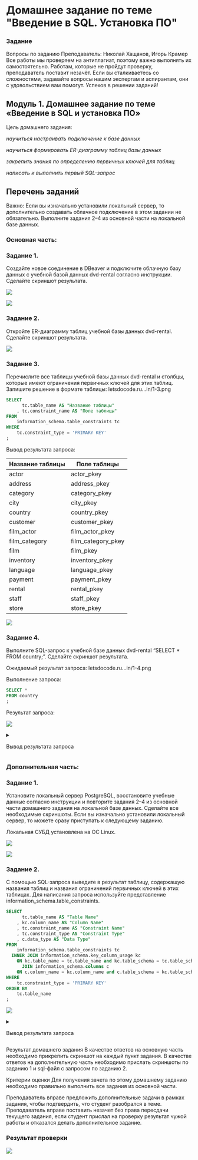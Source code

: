 # Домашнее задание по теме "Введение в SQL. Установка ПО"

### Задание

Вопросы по заданию
Преподаватель: Николай Хащанов, Игорь Крамер
Все работы мы проверяем на антиплагиат, поэтому важно выполнять их самостоятельно. Работам, которые не пройдут проверку, преподаватель поставит незачёт. Если вы сталкиваетесь со сложностями, задавайте вопросы нашим экспертам и аспирантам, они с удовольствием вам помогут. Успехов в решении заданий!

## Модуль 1. Домашнее задание по теме «Введение в SQL и установка ПО»

Цель домашнего задания:

_научиться настраивать подключение к базе данных_

_научиться формировать ER-диаграмму таблиц базы данных_

_закрепить знания по определению первичных ключей для таблиц_

_написать и выполнить первый SQL-запрос_

## Перечень заданий

Важно: Если вы изначально установили локальный сервер, то дополнительно создавать облачное подключение в этом задании не обязательно. Выполните задания 2–4 из основной части на локальной базе данных.

### Основная часть:

### Задание 1.
Создайте новое соединение в DBeaver и подключите облачную базу данных с учебной базой данных dvd-rental согласно инструкции. Сделайте скриншот результата.

![](./scrs/connect_to_cloud_db_pgsql.png)

![](./scrs/test_connection_to_cloud_db_pgsql.png)

### Задание 2.
Откройте ER-диаграмму таблиц учебной базы данных dvd-rental. Сделайте скриншот результата.

![](./scrs/ERD.png)

### Задание 3.
Перечислите все таблицы учебной базы данных dvd-rental и столбцы, которые имеют ограничения первичных ключей для этих таблиц. Запишите решение в формате таблицы: letsdocode.ru...in/1-3.png

```sql
SELECT
	  tc.table_name AS "Название таблицы"
	, tc.constraint_name AS "Поле таблицы"
FROM
	information_schema.table_constraints tc
WHERE
	tc.constraint_type = 'PRIMARY KEY'
;
```

Вывод результата запроса:

|Название таблицы|Поле таблицы|
|----------------|------------|
|actor|actor_pkey|
|address|address_pkey|
|category|category_pkey|
|city|city_pkey|
|country|country_pkey|
|customer|customer_pkey|
|film_actor|film_actor_pkey|
|film_category|film_category_pkey|
|film|film_pkey|
|inventory|inventory_pkey|
|language|language_pkey|
|payment|payment_pkey|
|rental|rental_pkey|
|staff|staff_pkey|
|store|store_pkey|

![](./scrs/sql_request_0.png)

<!--

|No.|Название таблицы|Поле таблицы, которое является первичным ключом|
|---|---|---|
|1|payment|payment_id|
|2|rental|rental_id|
|3|customer|customer_id|
|4|store|store_id|
|5|staff|staff_id|
|5|address|address_id|
|7|city|city_id|
|8|country|country_id|
|9|inventory|inventory_id|
|10|actor|actor_id|
|11|film_actor|actor_id, film_id|
|12|film|film_id|
|13|language|language_id|
|14|category|category_id|
|15|film_category|film_id, category_id|

-->

### Задание 4.
Выполните SQL-запрос к учебной базе данных dvd-rental “SELECT * FROM country;”. Сделайте скриншот результата.

Ожидаемый результат запроса: letsdocode.ru...in/1-4.png


Выполнение запроса:

```sql
SELECT * 
FROM country
;
```

Результат запроса:

![](./scrs/sql_request_1.png)


<details>
  <summary>
  
  Вывод результата запроса

  </summary>

|country_id|country|last_update|
|----------|-------|-----------|
|1|Afghanistan|2006-02-15 04:44:00.000|
|2|Algeria|2006-02-15 04:44:00.000|
|3|American Samoa|2006-02-15 04:44:00.000|
|4|Angola|2006-02-15 04:44:00.000|
|5|Anguilla|2006-02-15 04:44:00.000|
|6|Argentina|2006-02-15 04:44:00.000|
|7|Armenia|2006-02-15 04:44:00.000|
|8|Australia|2006-02-15 04:44:00.000|
|9|Austria|2006-02-15 04:44:00.000|
|10|Azerbaijan|2006-02-15 04:44:00.000|
|11|Bahrain|2006-02-15 04:44:00.000|
|12|Bangladesh|2006-02-15 04:44:00.000|
|13|Belarus|2006-02-15 04:44:00.000|
|14|Bolivia|2006-02-15 04:44:00.000|
|15|Brazil|2006-02-15 04:44:00.000|
|16|Brunei|2006-02-15 04:44:00.000|
|17|Bulgaria|2006-02-15 04:44:00.000|
|18|Cambodia|2006-02-15 04:44:00.000|
|19|Cameroon|2006-02-15 04:44:00.000|
|20|Canada|2006-02-15 04:44:00.000|
|21|Chad|2006-02-15 04:44:00.000|
|22|Chile|2006-02-15 04:44:00.000|
|23|China|2006-02-15 04:44:00.000|
|24|Colombia|2006-02-15 04:44:00.000|
|25|Congo, The Democratic Republic of the|2006-02-15 04:44:00.000|
|26|Czech Republic|2006-02-15 04:44:00.000|
|27|Dominican Republic|2006-02-15 04:44:00.000|
|28|Ecuador|2006-02-15 04:44:00.000|
|29|Egypt|2006-02-15 04:44:00.000|
|30|Estonia|2006-02-15 04:44:00.000|
|31|Ethiopia|2006-02-15 04:44:00.000|
|32|Faroe Islands|2006-02-15 04:44:00.000|
|33|Finland|2006-02-15 04:44:00.000|
|34|France|2006-02-15 04:44:00.000|
|35|French Guiana|2006-02-15 04:44:00.000|
|36|French Polynesia|2006-02-15 04:44:00.000|
|37|Gambia|2006-02-15 04:44:00.000|
|38|Germany|2006-02-15 04:44:00.000|
|39|Greece|2006-02-15 04:44:00.000|
|40|Greenland|2006-02-15 04:44:00.000|
|41|Holy See (Vatican City State)|2006-02-15 04:44:00.000|
|42|Hong Kong|2006-02-15 04:44:00.000|
|43|Hungary|2006-02-15 04:44:00.000|
|44|India|2006-02-15 04:44:00.000|
|45|Indonesia|2006-02-15 04:44:00.000|
|46|Iran|2006-02-15 04:44:00.000|
|47|Iraq|2006-02-15 04:44:00.000|
|48|Israel|2006-02-15 04:44:00.000|
|49|Italy|2006-02-15 04:44:00.000|
|50|Japan|2006-02-15 04:44:00.000|
|51|Kazakstan|2006-02-15 04:44:00.000|
|52|Kenya|2006-02-15 04:44:00.000|
|53|Kuwait|2006-02-15 04:44:00.000|
|54|Latvia|2006-02-15 04:44:00.000|
|55|Liechtenstein|2006-02-15 04:44:00.000|
|56|Lithuania|2006-02-15 04:44:00.000|
|57|Madagascar|2006-02-15 04:44:00.000|
|58|Malawi|2006-02-15 04:44:00.000|
|59|Malaysia|2006-02-15 04:44:00.000|
|60|Mexico|2006-02-15 04:44:00.000|
|61|Moldova|2006-02-15 04:44:00.000|
|62|Morocco|2006-02-15 04:44:00.000|
|63|Mozambique|2006-02-15 04:44:00.000|
|64|Myanmar|2006-02-15 04:44:00.000|
|65|Nauru|2006-02-15 04:44:00.000|
|66|Nepal|2006-02-15 04:44:00.000|
|67|Netherlands|2006-02-15 04:44:00.000|
|68|New Zealand|2006-02-15 04:44:00.000|
|69|Nigeria|2006-02-15 04:44:00.000|
|70|North Korea|2006-02-15 04:44:00.000|
|71|Oman|2006-02-15 04:44:00.000|
|72|Pakistan|2006-02-15 04:44:00.000|
|73|Paraguay|2006-02-15 04:44:00.000|
|74|Peru|2006-02-15 04:44:00.000|
|75|Philippines|2006-02-15 04:44:00.000|
|76|Poland|2006-02-15 04:44:00.000|
|77|Puerto Rico|2006-02-15 04:44:00.000|
|78|Romania|2006-02-15 04:44:00.000|
|79|Runion|2006-02-15 04:44:00.000|
|80|Russian Federation|2006-02-15 04:44:00.000|
|81|Saint Vincent and the Grenadines|2006-02-15 04:44:00.000|
|82|Saudi Arabia|2006-02-15 04:44:00.000|
|83|Senegal|2006-02-15 04:44:00.000|
|84|Slovakia|2006-02-15 04:44:00.000|
|85|South Africa|2006-02-15 04:44:00.000|
|86|South Korea|2006-02-15 04:44:00.000|
|87|Spain|2006-02-15 04:44:00.000|
|88|Sri Lanka|2006-02-15 04:44:00.000|
|89|Sudan|2006-02-15 04:44:00.000|
|90|Sweden|2006-02-15 04:44:00.000|
|91|Switzerland|2006-02-15 04:44:00.000|
|92|Taiwan|2006-02-15 04:44:00.000|
|93|Tanzania|2006-02-15 04:44:00.000|
|94|Thailand|2006-02-15 04:44:00.000|
|95|Tonga|2006-02-15 04:44:00.000|
|96|Tunisia|2006-02-15 04:44:00.000|
|97|Turkey|2006-02-15 04:44:00.000|
|98|Turkmenistan|2006-02-15 04:44:00.000|
|99|Tuvalu|2006-02-15 04:44:00.000|
|100|Ukraine|2006-02-15 04:44:00.000|
|101|United Arab Emirates|2006-02-15 04:44:00.000|
|102|United Kingdom|2006-02-15 04:44:00.000|
|103|United States|2006-02-15 04:44:00.000|
|104|Venezuela|2006-02-15 04:44:00.000|
|105|Vietnam|2006-02-15 04:44:00.000|
|106|Virgin Islands, U.S.|2006-02-15 04:44:00.000|
|107|Yemen|2006-02-15 04:44:00.000|
|108|Yugoslavia|2006-02-15 04:44:00.000|
|109|Zambia|2006-02-15 04:44:00.000|

</details>

### Дополнительная часть:

### Задание 1.
Установите локальный сервер PostgreSQL, восстановите учебные данные согласно инструкции и повторите задания 2–4 из основной части домашнего задания на локальной базе данных. Сделайте все необходимые скриншоты. Если вы изначально установили локальный сервер, то можете сразу приступать к следующему заданию.

Локальная СУБД установлена на ОС Linux. 

![](./scrs/connect_to_local_db_pgsql.png)

![](./scrs/test_connection_to_local_db_pgsql.png)

### Задание 2.
С помощью SQL-запроса выведите в результат таблицу, содержащую названия таблиц и названия ограничений первичных ключей в этих таблицах. Для написания запроса используйте представление information_schema.table_constraints.

```sql
SELECT 
	  tc.table_name AS "Table Name" 
	, kc.column_name AS "Column Name"
	, tc.constraint_name AS "Constraint Name" 
	, tc.constraint_type AS "Constraint Type"
	, c.data_type AS "Data Type"
FROM 
	information_schema.table_constraints tc
  INNER JOIN information_schema.key_column_usage kc 
    ON kc.table_name = tc.table_name and kc.table_schema = tc.table_schema and kc.constraint_name = tc.constraint_name
      JOIN information_schema.columns c 
	ON c.column_name = kc.column_name and c.table_schema = kc.table_schema 
WHERE 
	tc.constraint_type = 'PRIMARY KEY'
ORDER BY 
	tc.table_name
;
```

![](./scrs/sql_request_2.png)


<details>
  <summary>

  Вывод результата запроса

  </summary>

|Table Name|Column Name|Constraint Name|Constraint Type|Data Type|
|----------|-----------|---------------|---------------|---------|
|actor|actor_id|actor_pkey|PRIMARY KEY|smallint|
|actor|actor_id|actor_pkey|PRIMARY KEY|integer|
|actor|actor_id|actor_pkey|PRIMARY KEY|integer|
|address|address_id|address_pkey|PRIMARY KEY|smallint|
|address|address_id|address_pkey|PRIMARY KEY|smallint|
|address|address_id|address_pkey|PRIMARY KEY|smallint|
|address|address_id|address_pkey|PRIMARY KEY|integer|
|category|category_id|category_pkey|PRIMARY KEY|integer|
|category|category_id|category_pkey|PRIMARY KEY|smallint|
|city|city_id|city_pkey|PRIMARY KEY|smallint|
|city|city_id|city_pkey|PRIMARY KEY|integer|
|country|country_id|country_pkey|PRIMARY KEY|smallint|
|country|country_id|country_pkey|PRIMARY KEY|integer|
|customer|customer_id|customer_pkey|PRIMARY KEY|integer|
|customer|customer_id|customer_pkey|PRIMARY KEY|smallint|
|customer|customer_id|customer_pkey|PRIMARY KEY|smallint|
|film|film_id|film_pkey|PRIMARY KEY|integer|
|film|film_id|film_pkey|PRIMARY KEY|smallint|
|film|film_id|film_pkey|PRIMARY KEY|smallint|
|film|film_id|film_pkey|PRIMARY KEY|smallint|
|film_actor|film_id|film_actor_pkey|PRIMARY KEY|smallint|
|film_actor|film_id|film_actor_pkey|PRIMARY KEY|smallint|
|film_actor|film_id|film_actor_pkey|PRIMARY KEY|smallint|
|film_actor|actor_id|film_actor_pkey|PRIMARY KEY|integer|
|film_actor|actor_id|film_actor_pkey|PRIMARY KEY|smallint|
|film_actor|actor_id|film_actor_pkey|PRIMARY KEY|integer|
|film_actor|film_id|film_actor_pkey|PRIMARY KEY|integer|
|film_category|category_id|film_category_pkey|PRIMARY KEY|smallint|
|film_category|film_id|film_category_pkey|PRIMARY KEY|integer|
|film_category|film_id|film_category_pkey|PRIMARY KEY|smallint|
|film_category|film_id|film_category_pkey|PRIMARY KEY|smallint|
|film_category|film_id|film_category_pkey|PRIMARY KEY|smallint|
|film_category|category_id|film_category_pkey|PRIMARY KEY|integer|
|inventory|inventory_id|inventory_pkey|PRIMARY KEY|integer|
|inventory|inventory_id|inventory_pkey|PRIMARY KEY|integer|
|language|language_id|language_pkey|PRIMARY KEY|smallint|
|language|language_id|language_pkey|PRIMARY KEY|integer|
|payment|payment_id|payment_pkey|PRIMARY KEY|integer|
|rental|rental_id|rental_pkey|PRIMARY KEY|integer|
|rental|rental_id|rental_pkey|PRIMARY KEY|integer|
|staff|staff_id|staff_pkey|PRIMARY KEY|smallint|
|staff|staff_id|staff_pkey|PRIMARY KEY|smallint|
|staff|staff_id|staff_pkey|PRIMARY KEY|integer|
|store|store_id|store_pkey|PRIMARY KEY|smallint|
|store|store_id|store_pkey|PRIMARY KEY|smallint|
|store|store_id|store_pkey|PRIMARY KEY|smallint|
|store|store_id|store_pkey|PRIMARY KEY|integer|

</details>


Результат домашнего задания
В качестве ответов на основную часть необходимо прикрепить скриншот на каждый пункт задания.
В качестве ответов на дополнительную часть необходимо прислать скриншоты по заданию 1 и sql-файл с запросом по заданию 2.

Критерии оценки
Для получения зачета по этому домашнему заданию необходимо правильно выполнить все задания из основной части.

Преподаватель вправе предложить дополнительные задачи в рамках задания, чтобы подтвердить, что студент разобрался в теме.
Преподаватель вправе поставить незачет без права пересдачи текущего задания, если студент прислал на проверку результат чужой работы и отказался делать дополнительное задание.

### Результат проверки

![](./scrs/result_module1.png)
